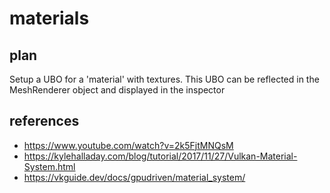 # materials

## plan

Setup a UBO for a 'material' with textures. This UBO can be reflected in the MeshRenderer object and displayed in the inspector 

## references
- https://www.youtube.com/watch?v=2k5FjtMNQsM
- https://kylehalladay.com/blog/tutorial/2017/11/27/Vulkan-Material-System.html
- https://vkguide.dev/docs/gpudriven/material_system/
